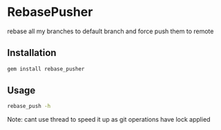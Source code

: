 # RebasePusher

rebase all my branches to default branch and force push them to remote

## Installation

```bash
gem install rebase_pusher
```

## Usage

```bash
rebase_push -h
```

Note: cant use thread to speed it up as git operations have lock applied

